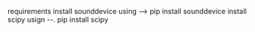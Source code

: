 requirements
install sounddevice using --> pip install sounddevice
install scipy usign --. pip install scipy

